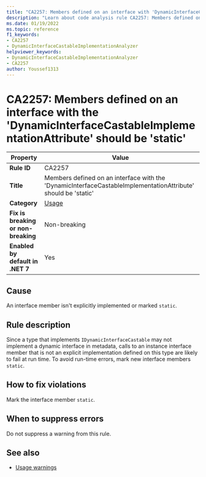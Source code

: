 ```yaml
---
title: "CA2257: Members defined on an interface with 'DynamicInterfaceCastableImplementationAttribute' should be 'static'"
description: "Learn about code analysis rule CA2257: Members defined on an interface with 'DynamicInterfaceCastableImplementationAttribute' should be 'static'"
ms.date: 01/19/2022
ms.topic: reference
f1_keywords:
- CA2257
- DynamicInterfaceCastableImplementationAnalyzer
helpviewer_keywords:
- DynamicInterfaceCastableImplementationAnalyzer
- CA2257
author: Youssef1313
---
```

# CA2257: Members defined on an interface with the 'DynamicInterfaceCastableImplementationAttribute' should be 'static'

| Property                            | Value                                                                                                         |
|-------------------------------------|---------------------------------------------------------------------------------------------------------------|
| **Rule ID**                         | CA2257                                                                                                        |
| **Title**                           | Members defined on an interface with the 'DynamicInterfaceCastableImplementationAttribute' should be 'static' |
| **Category**                        | [Usage](usage-warnings.md)                                                                                    |
| **Fix is breaking or non-breaking** | Non-breaking                                                                                                  |
| **Enabled by default in .NET 7**    | Yes                                                                                                           |

## Cause

An interface member isn't explicitly implemented or marked `static`.

## Rule description

Since a type that implements `IDynamicInterfaceCastable` may not implement a dynamic interface in metadata, calls to an instance interface member that is not an explicit implementation defined on this type are likely to fail at run time. To avoid run-time errors, mark new interface members `static`.

## How to fix violations

Mark the interface member `static`.

## When to suppress errors

Do not suppress a warning from this rule.

## See also

- [Usage warnings](usage-warnings.md)
